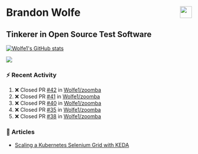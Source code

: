 Brandon Wolfe <a href="https://www.linkedin.com/in/brandon-wolfe1" target="_blank" rel="noreferrer"><img src="https://raw.githubusercontent.com/danielcranney/readme-generator/main/public/icons/socials/linkedin.svg" width="32" height="32" align="right"/></a>
==============================
Tinkerer in Open Source Test Software
-----------------------------

<p align="left"><a href="http://www.github.com/Wolfe1"><img src="https://github-readme-stats.vercel.app/api?username=Wolfe1&show_icons=true&hide=&count_private=true&title_color=0891b2&text_color=ffffff&icon_color=0891b2&bg_color=1c1917&hide_border=true&show_icons=true" alt="Wolfe1's GitHub stats" /></a></p>
<p align="left"><a href="http://www.github.com/Wolfe1"><img src="https://github-readme-streak-stats.herokuapp.com/?user=Wolfe1&stroke=ffffff&background=1c1917&ring=0891b2&fire=0891b2&currStreakNum=ffffff&currStreakLabel=0891b2&sideNums=ffffff&sideLabels=ffffff&dates=ffffff&hide_border=true" /></a></p>

### :zap: Recent Activity
<!--START_SECTION:activity-->
1. ❌ Closed PR [#42](https://github.com/Wolfe1/zoomba/pull/42) in [Wolfe1/zoomba](https://github.com/Wolfe1/zoomba)
2. ❌ Closed PR [#41](https://github.com/Wolfe1/zoomba/pull/41) in [Wolfe1/zoomba](https://github.com/Wolfe1/zoomba)
3. ❌ Closed PR [#40](https://github.com/Wolfe1/zoomba/pull/40) in [Wolfe1/zoomba](https://github.com/Wolfe1/zoomba)
4. ❌ Closed PR [#35](https://github.com/Wolfe1/zoomba/pull/35) in [Wolfe1/zoomba](https://github.com/Wolfe1/zoomba)
5. ❌ Closed PR [#38](https://github.com/Wolfe1/zoomba/pull/38) in [Wolfe1/zoomba](https://github.com/Wolfe1/zoomba)
<!--END_SECTION:activity-->

### :newspaper: Articles
- [Scaling a Kubernetes Selenium Grid with KEDA](https://www.linkedin.com/pulse/scaling-kubernetes-selenium-grid-keda-brandon-wolfe)
